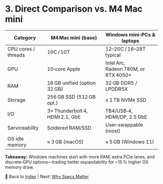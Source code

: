 # 3. Direct Comparison vs. M4 Mac mini

| Category | M4 Mac mini (base) | Windows mini‑PCs & laptops |
|---|---|---|
| CPU cores / threads | 10C / 10T | 12–20C / 16–28T typical |
| GPU | 10‑core Apple | Intel Arc, Radeon 780M, or RTX 4050+ |
| RAM | 16 GB unified (option 32 GB) | 32 GB DDR5 / LPDDR5X |
| Storage | 256 GB SSD (512 GB opt.) | ≥ 1 TB NVMe SSD |
| I/O | 3× Thunderbolt 4, HDMI 2.1, GbE | TB4/USB‑4, HDMI/DP, 2.5 GbE |
| Serviceability | Soldered RAM/SSD | User‑swappable (most) |
| OS idle memory | ≈ 3 GB (macOS) | ≈ 5 GB (Windows 11) |

**Takeaway:** Windows machines start with more RAM, extra PCIe lanes, and discrete‑GPU options—trading better expandability for ~15 % higher OS memory draw.

🔗 Back to [Index](index.md) | Next: [Why Specs Matter](rationale.md)